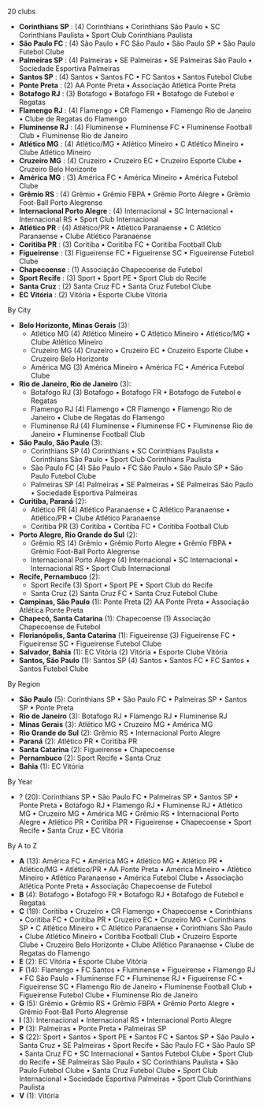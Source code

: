 20 clubs

- **Corinthians SP** : (4) Corinthians • Corinthians São Paulo • SC Corinthians Paulista • Sport Club Corinthians Paulista
- **São Paulo FC** : (4) São Paulo • FC São Paulo • São Paulo SP • São Paulo Futebol Clube
- **Palmeiras SP** : (4) Palmeiras • SE Palmeiras • SE Palmeiras São Paulo • Sociedade Esportiva Palmeiras
- **Santos SP** : (4) Santos • Santos FC • FC Santos • Santos Futebol Clube
- **Ponte Preta** : (2) AA Ponte Preta • Associação Atlética Ponte Preta
- **Botafogo RJ** : (3) Botafogo • Botafogo FR • Botafogo de Futebol e Regatas
- **Flamengo RJ** : (4) Flamengo • CR Flamengo • Flamengo Rio de Janeiro • Clube de Regatas do Flamengo
- **Fluminense RJ** : (4) Fluminense • Fluminense FC • Fluminense Football Club • Fluminense Rio de Janeiro
- **Atlético MG** : (4) Atlético/MG • Atlético Mineiro • C Atlético Mineiro • Clube Atlético Mineiro
- **Cruzeiro MG** : (4) Cruzeiro • Cruzeiro EC • Cruzeiro Esporte Clube • Cruzeiro Belo Horizonte
- **América MG** : (3) América FC • América Mineiro • América Futebol Clube
- **Grêmio RS** : (4) Grêmio • Grêmio FBPA • Grêmio Porto Alegre • Grêmio Foot-Ball Porto Alegrense
- **Internacional Porto Alegre** : (4) Internacional • SC Internacional • Internacional RS • Sport Club Internacional
- **Atlético PR** : (4) Atlético/PR • Atlético Paranaense • C Atlético Paranaense • Clube Atlético Paranaense
- **Coritiba PR** : (3) Coritiba • Coritiba FC • Coritiba Football Club
- **Figueirense** : (3) Figueirense FC • Figueirense SC • Figueirense Futebol Clube
- **Chapecoense** : (1) Associação Chapecoense de Futebol
- **Sport Recife** : (3) Sport • Sport PE • Sport Club do Recife
- **Santa Cruz** : (2) Santa Cruz FC • Santa Cruz Futebol Clube
- **EC Vitória** : (2) Vitória • Esporte Clube Vitória




By City

- **Belo Horizonte, Minas Gerais** (3): 
  - Atlético MG  (4) Atlético Mineiro • C Atlético Mineiro • Atlético/MG • Clube Atlético Mineiro
  - Cruzeiro MG  (4) Cruzeiro • Cruzeiro EC • Cruzeiro Esporte Clube • Cruzeiro Belo Horizonte
  - América MG  (3) América Mineiro • América FC • América Futebol Clube
- **Rio de Janeiro, Rio de Janeiro** (3): 
  - Botafogo RJ  (3) Botafogo • Botafogo FR • Botafogo de Futebol e Regatas
  - Flamengo RJ  (4) Flamengo • CR Flamengo • Flamengo Rio de Janeiro • Clube de Regatas do Flamengo
  - Fluminense RJ  (4) Fluminense • Fluminense FC • Fluminense Rio de Janeiro • Fluminense Football Club
- **São Paulo, São Paulo** (3): 
  - Corinthians SP  (4) Corinthians • SC Corinthians Paulista • Corinthians São Paulo • Sport Club Corinthians Paulista
  - São Paulo FC  (4) São Paulo • FC São Paulo • São Paulo SP • São Paulo Futebol Clube
  - Palmeiras SP  (4) Palmeiras • SE Palmeiras • SE Palmeiras São Paulo • Sociedade Esportiva Palmeiras
- **Curitiba, Paraná** (2): 
  - Atlético PR  (4) Atlético Paranaense • C Atlético Paranaense • Atlético/PR • Clube Atlético Paranaense
  - Coritiba PR  (3) Coritiba • Coritiba FC • Coritiba Football Club
- **Porto Alegre, Rio Grande do Sul** (2): 
  - Grêmio RS  (4) Grêmio • Grêmio Porto Alegre • Grêmio FBPA • Grêmio Foot-Ball Porto Alegrense
  - Internacional Porto Alegre  (4) Internacional • SC Internacional • Internacional RS • Sport Club Internacional
- **Recife, Pernambuco** (2): 
  - Sport Recife  (3) Sport • Sport PE • Sport Club do Recife
  - Santa Cruz  (2) Santa Cruz FC • Santa Cruz Futebol Clube
- **Campinas, São Paulo** (1): Ponte Preta  (2) AA Ponte Preta • Associação Atlética Ponte Preta
- **Chapecó, Santa Catarina** (1): Chapecoense  (1) Associação Chapecoense de Futebol
- **Florianópolis, Santa Catarina** (1): Figueirense  (3) Figueirense FC • Figueirense SC • Figueirense Futebol Clube
- **Salvador, Bahia** (1): EC Vitória  (2) Vitória • Esporte Clube Vitória
- **Santos, São Paulo** (1): Santos SP  (4) Santos • Santos FC • FC Santos • Santos Futebol Clube




By Region

- **São Paulo** (5):   Corinthians SP • São Paulo FC • Palmeiras SP • Santos SP • Ponte Preta
- **Rio de Janeiro** (3):   Botafogo RJ • Flamengo RJ • Fluminense RJ
- **Minas Gerais** (3):   Atlético MG • Cruzeiro MG • América MG
- **Rio Grande do Sul** (2):   Grêmio RS • Internacional Porto Alegre
- **Paraná** (2):   Atlético PR • Coritiba PR
- **Santa Catarina** (2):   Figueirense • Chapecoense
- **Pernambuco** (2):   Sport Recife • Santa Cruz
- **Bahia** (1):   EC Vitória




By Year

- ? (20):   Corinthians SP • São Paulo FC • Palmeiras SP • Santos SP • Ponte Preta • Botafogo RJ • Flamengo RJ • Fluminense RJ • Atlético MG • Cruzeiro MG • América MG • Grêmio RS • Internacional Porto Alegre • Atlético PR • Coritiba PR • Figueirense • Chapecoense • Sport Recife • Santa Cruz • EC Vitória






By A to Z

- **A** (13): América FC • América MG • Atlético MG • Atlético PR • Atlético/MG • Atlético/PR • AA Ponte Preta • América Mineiro • Atlético Mineiro • Atlético Paranaense • América Futebol Clube • Associação Atlética Ponte Preta • Associação Chapecoense de Futebol
- **B** (4): Botafogo • Botafogo FR • Botafogo RJ • Botafogo de Futebol e Regatas
- **C** (19): Coritiba • Cruzeiro • CR Flamengo • Chapecoense • Corinthians • Coritiba FC • Coritiba PR • Cruzeiro EC • Cruzeiro MG • Corinthians SP • C Atlético Mineiro • C Atlético Paranaense • Corinthians São Paulo • Clube Atlético Mineiro • Coritiba Football Club • Cruzeiro Esporte Clube • Cruzeiro Belo Horizonte • Clube Atlético Paranaense • Clube de Regatas do Flamengo
- **E** (2): EC Vitória • Esporte Clube Vitória
- **F** (14): Flamengo • FC Santos • Fluminense • Figueirense • Flamengo RJ • FC São Paulo • Fluminense FC • Fluminense RJ • Figueirense FC • Figueirense SC • Flamengo Rio de Janeiro • Fluminense Football Club • Figueirense Futebol Clube • Fluminense Rio de Janeiro
- **G** (5): Grêmio • Grêmio RS • Grêmio FBPA • Grêmio Porto Alegre • Grêmio Foot-Ball Porto Alegrense
- **I** (3): Internacional • Internacional RS • Internacional Porto Alegre
- **P** (3): Palmeiras • Ponte Preta • Palmeiras SP
- **S** (22): Sport • Santos • Sport PE • Santos FC • Santos SP • São Paulo • Santa Cruz • SE Palmeiras • Sport Recife • São Paulo FC • São Paulo SP • Santa Cruz FC • SC Internacional • Santos Futebol Clube • Sport Club do Recife • SE Palmeiras São Paulo • SC Corinthians Paulista • São Paulo Futebol Clube • Santa Cruz Futebol Clube • Sport Club Internacional • Sociedade Esportiva Palmeiras • Sport Club Corinthians Paulista
- **V** (1): Vitória




